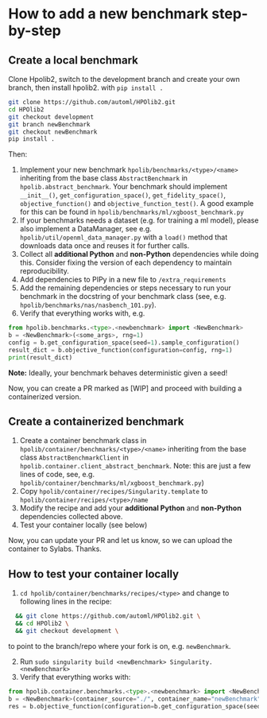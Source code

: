 # How to add a new benchmark step-by-step

## Create a local benchmark

Clone Hpolib2, switch to the development branch and create your own branch, then install hpolib2. 
with `pip install .`
```bash
git clone https://github.com/automl/HPOlib2.git
cd HPOlib2
git checkout development
git branch newBenchmark
git checkout newBenchmark
pip install .
```

Then: 

  1. Implement your new benchmark `hpolib/benchmarks/<type>/<name>` inheriting from the base class 
  `AbstractBenchmark` in `hpolib.abstract_benchmark`. Your benchmark should implement `__init__()`, 
  `get_configuration_space()`, `get_fidelity_space()`, `objective_function()` and `objective_function_test()`.
    A good example for this can be found in `hpolib/benchmarks/ml/xgboost_benchmark.py`
  3. If your benchmarks needs a dataset (e.g. for training a ml model), please also implement a DataManager, see e.g.
   `hpolib/util/openml_data_manager.py` with a `load()` method that downloads data once and reuses it for further calls.
  4. Collect all **additional Python** and **non-Python** dependencies while doing this. 
  Consider fixing the version of each dependency to maintain reproducibility.
  5. Add dependencies to PIPy in a new file to `/extra_requirements`
  6. Add the remaining dependencies or steps necessary to run your benchmark in the docstring of your benchmark class
    (see, e.g. `hpolib/benchmarks/nas/nasbench_101.py`).
  7. Verify that everything works with, e.g.

```python
from hpolib.benchmarks.<type>.<newbenchmark> import <NewBenchmark>
b = <NewBenchmark>(<some_args>, rng=1)
config = b.get_configuration_space(seed=1).sample_configuration()
result_dict = b.objective_function(configuration=config, rng=1)
print(result_dict)
```

**Note:** Ideally, your benchmark behaves deterministic given a seed!

Now, you can create a PR marked as [WIP] and proceed with building a containerized version. 

## Create a containerized benchmark

  1. Create a container benchmark class in `hpolib/container/benchmarks/<type>/<name>` inheriting from the 
  base class `AbstractBenchmarkClient` in `hpolib.container.client_abstract_benchmark`. 
  Note: this are just a few lines of code, see, e.g. `hpolib/container/benchmarks/ml/xgboost_benchmark.py`)
  2. Copy `hpolib/container/recipes/Singularity.template` to  `hpolib/container/recipes/<type>/name`
  3. Modify the recipe and add your **additional Python** and **non-Python** dependencies collected above. 
  3. Test your container locally (see below)

Now, you can update your PR and let us know, so we can upload the container to Sylabs. Thanks.
  
## How to test your container locally

  1. `cd hpolib/container/benchmarks/recipes/<type>` and change to following lines in the recipe:
  ```bash
    && git clone https://github.com/automl/HPOlib2.git \
    && cd HPOlib2 \
    && git checkout development \
  ```
   to point to the branch/repo where your fork is on, e.g. `newBenchmark`.
   
  2. Run `sudo singularity build <newBenchmark> Singularity.<newBenchmark>`
  3. Verify that everything works with:

```python
from hpolib.container.benchmarks.<type>.<newbenchmark> import <NewBenchmark>
b = <NewBenchmark>(container_source="./", container_name="newBenchmark")
res = b.objective_function(configuration=b.get_configuration_space(seed=1).sample_configuration())
```

